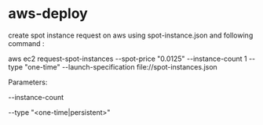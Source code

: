 # aws-deploy
create spot instance request on aws using spot-instance.json and following command : 

aws ec2 request-spot-instances --spot-price "0.0125" --instance-count 1 --type "one-time" --launch-specification file://spot-instances.json

Parameters:

--instance-count <number of instances you want to deploy>


--type "<one-time|persistent>"

  
